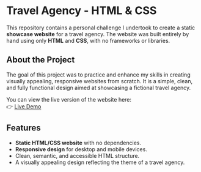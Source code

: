 # Travel Agency - HTML & CSS

This repository contains a personal challenge I undertook to create a static **showcase website** for a travel agency. The website was built entirely by hand using only **HTML** and **CSS**, with no frameworks or libraries.

## About the Project

The goal of this project was to practice and enhance my skills in creating visually appealing, responsive websites from scratch. It is a simple, clean, and fully functional design aimed at showcasing a fictional travel agency.

You can view the live version of the website here:  
👉 [Live Demo](https://hilalameziane.github.io/Travel-Agency-html-css/)

## Features

- **Static HTML/CSS website** with no dependencies.
- **Responsive design** for desktop and mobile devices.
- Clean, semantic, and accessible HTML structure.
- A visually appealing design reflecting the theme of a travel agency.
